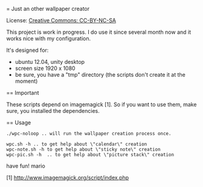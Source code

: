 = Just an other wallpaper creator

License: [Creative Commons: CC-BY-NC-SA](https://creativecommons.org/licenses/by-nc-sa/3.0/")

This project is work in progress. I do use it since several month now and it works nice with my configuration.

It's designed for:

* ubuntu 12.04, unity desktop
* screen size 1920 x 1080
* be sure, you have a "tmp" directory (the scripts don't create it at the moment)

== Important

These scripts depend on imagemagick [1]. So if you want to use them, make sure, you installed the dependencies.

== Usage
```
./wpc-noloop .. will run the wallpaper creation process once. 
```

```
wpc.sh -h .. to get help about \"calendar\" creation 	
wpc-note.sh -h to get help about \"sticky note\" creation 	
wpc-pic.sh -h  .. to get help about \"picture stack\" creation 	
```

have fun!
mario

[1] http://www.imagemagick.org/script/index.php